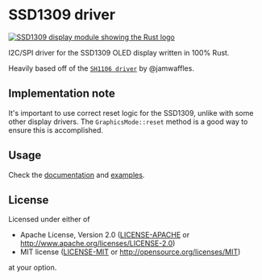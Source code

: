 # SSD1309 driver

[![SSD1309 display module showing the Rust logo](readme_banner.jpg?raw=true)](examples/image.rs)

I2C/SPI driver for the SSD1309 OLED display written in 100% Rust.

Heavily based off of the [`SH1106 driver`](https://github.com/jamwaffles/sh1106) by @jamwaffles.

## Implementation note

It's important to use correct reset logic for the SSD1309, unlike with some other display drivers.
The `GraphicsMode::reset` method is a good way to ensure this is accomplished.

## Usage

Check the [documentation](https://docs.rs/ssd1309) and [examples](examples/).

## License

Licensed under either of

- Apache License, Version 2.0 ([LICENSE-APACHE](LICENSE-APACHE) or
  <http://www.apache.org/licenses/LICENSE-2.0>)
- MIT license ([LICENSE-MIT](LICENSE-MIT) or <http://opensource.org/licenses/MIT>)

at your option.
